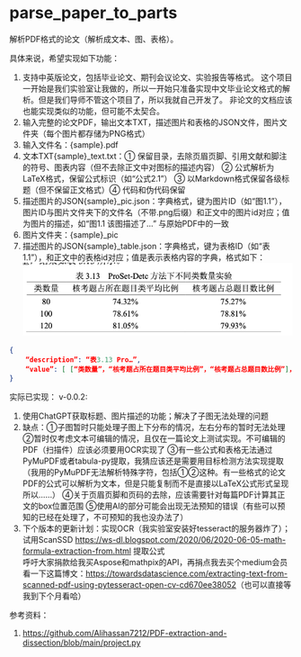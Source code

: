 # parse_paper_to_parts
解析PDF格式的论文（解析成文本、图、表格）。

具体来说，希望实现如下功能：
1. 支持中英版论文，包括毕业论文、期刊会议论文、实验报告等格式。
这个项目一开始是我们实验室让我做的，所以一开始只准备实现中文毕业论文格式的解析。但是我们导师不管这个项目了，所以我就自己开发了。
非论文的文档应该也能实现类似的功能，但可能不太契合。
2. 输入完整的论文PDF，输出文本TXT，描述图片和表格的JSON文件，图片文件夹（每个图片都存储为PNG格式）
3. 输入文件名：{sample}.pdf
4. 文本TXT{sample}_text.txt：① 保留目录，去除页眉页脚、引用文献和脚注的符号、图表内容（但不去除正文中对图标的描述内容） ② 公式解析为LaTeX格式，保留公式标识（如“公式2.1”） ③ 以Markdown格式保留各级标题（但不保留正文格式）④ 代码和伪代码保留
5. 描述图片的JSON{sample}_pic.json：字典格式，键为图片ID（如“图1.1”），图片ID与图片文件夹下的文件名（不带.png后缀）和正文中的图片id对应；值为图片的描述，如“图1.1 该图描述了…” 与原始PDF中的一致
6. 图片文件夹：{sample}_pic
7. 描述图片的JSON{sample}_table.json：字典格式，键为表格ID（如“表1.1”），和正文中的表格id对应；值是表示表格内容的字典，格式如下：
![p](pics\table_example.png)
```json
{
	“description”: “表3.13 Pro…”,
	“value”: [ [“类数量”，“核考题占所在题目类平均比例”，“核考题占总题目数比例”]， [“80”,”74.32%”,”75.27%”]，…]
}
```

实际已实现：
v-0.0.2: 
1. 使用ChatGPT获取标题、图片描述的功能；解决了子图无法处理的问题
2. 缺点：①子图暂时只能处理子图上下分布的情况，左右分布的暂时无法处理 ②暂时仅考虑文本可编辑的情况，且仅在一篇论文上测试实现。不可编辑的PDF（扫描件）应该必须要用OCR实现了 ③有一些公式和表格无法通过PyMuPDF或者tabula-py提取，我猜应该还是需要用目标检测方法实现提取（我用的PyMuPDF无法解析特殊字符，包括①②这种。有一些格式的论文PDF的公式可以解析为文本，但是只能复制而不是直接以LaTeX公式形式呈现所以……）  ④关于页眉页脚和页码的去除，应该需要针对每篇PDF计算其正文的box位置范围 ⑤使用AI的部分可能会出现无法预知的错误（有些可以预知的已经在处理了，不可预知的我也没办法了）
2. 下个版本的更新计划：实现OCR（我实验室安装好tesseract的服务器炸了）；试用ScanSSD <https://ws-dl.blogspot.com/2020/06/2020-06-05-math-formula-extraction-from.html> 提取公式  
呼吁大家捐款给我买Aspose和mathpix的API，再捐点我去买个medium会员看一下这篇博文：<https://towardsdatascience.com/extracting-text-from-scanned-pdf-using-pytesseract-open-cv-cd670ee38052>（也可以直接等我到下个月看哈）

参考资料：
1. <https://github.com/Alihassan7212/PDF-extraction-and-dissection/blob/main/project.py>
